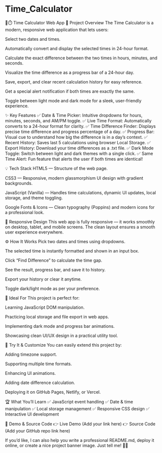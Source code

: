 # Time_Calculator

📅⏱️ Time Calculator Web App
🚀 Project Overview
The Time Calculator is a modern, responsive web application that lets users:

Select two dates and times.

Automatically convert and display the selected times in 24-hour format.

Calculate the exact difference between the two times in hours, minutes, and seconds.

Visualize the time difference as a progress bar of a 24-hour day.

Save, export, and clear recent calculation history for easy reference.

Get a special alert notification if both times are exactly the same.

Toggle between light mode and dark mode for a sleek, user-friendly experience.

✨ Key Features
✅ Date & Time Picker: Intuitive dropdowns for hours, minutes, seconds, and AM/PM toggle.
✅ Live Time Format: Automatically converts to a 24-hour format for clarity.
✅ Time Difference Finder: Displays precise time difference and progress percentage of a day.
✅ Progress Bar: Visual cue to understand how big the difference is in a day’s context.
✅ Recent History: Saves last 5 calculations using browser Local Storage.
✅ Export History: Download your time differences as a .txt file.
✅ Dark Mode Toggle: Switch between light and dark themes with a single click.
✅ Same Time Alert: Fun feature that alerts the user if both times are identical!

💡 Tech Stack
HTML5 — Structure of the web page.

CSS3 — Responsive, modern glassmorphism UI design with gradient backgrounds.

JavaScript (Vanilla) — Handles time calculations, dynamic UI updates, local storage, and theme toggling.

Google Fonts & Icons — Clean typography (Poppins) and modern icons for a professional look.

📱 Responsive Design
This web app is fully responsive — it works smoothly on desktop, tablet, and mobile screens. The clean layout ensures a smooth user experience everywhere.

⚙️ How It Works
Pick two dates and times using dropdowns.

The selected time is instantly formatted and shown in an input box.

Click “Find Difference” to calculate the time gap.

See the result, progress bar, and save it to history.

Export your history or clear it anytime.

Toggle dark/light mode as per your preference.

🎯 Ideal For
This project is perfect for:

Learning JavaScript DOM manipulation.

Practicing local storage and file export in web apps.

Implementing dark mode and progress bar animations.

Showcasing clean UI/UX design in a practical utility tool.

📌 Try It & Customize
You can easily extend this project by:

Adding timezone support.

Supporting multiple time formats.

Enhancing UI animations.

Adding date difference calculation.

Deploying it on GitHub Pages, Netlify, or Vercel.

🏆 What You’ll Learn
✅ JavaScript event handling
✅ Date & time manipulation
✅ Local storage management
✅ Responsive CSS design
✅ Interactive UI development

🔗 Demo & Source Code
👉 Live Demo (Add your link here)
👉 Source Code (Add your GitHub repo link here)

If you’d like, I can also help you write a professional README.md, deploy it online, or create a nice project banner image. Just tell me! 🚀✨
